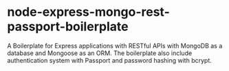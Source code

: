 # node-express-mongo-rest-passport-boilerplate
A Boilerplate for Express applications with RESTful APIs with MongoDB as a database and Mongoose as an ORM. The boilerplate also include authentication system with Passport and password hashing with bcrypt.
